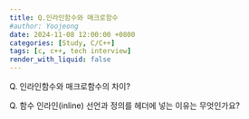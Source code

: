 ```yaml
---
title: Q.인라인함수와 매크로함수
#author: Yoojeong
date: 2024-11-08 12:00:00 +0800
categories: [Study, C/C++]
tags: [c, c++, tech interview]
render_with_liquid: false
---
```



Q. 인라인함수와 매크로함수의 차이?  

Q. 함수 인라인(inline) 선언과 정의를 헤더에 넣는 이유는 무엇인가요?  